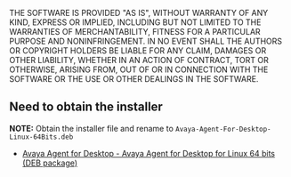 THE SOFTWARE IS PROVIDED "AS IS", WITHOUT WARRANTY OF ANY KIND, EXPRESS OR IMPLIED, INCLUDING BUT NOT LIMITED TO THE WARRANTIES OF MERCHANTABILITY, FITNESS FOR A PARTICULAR PURPOSE AND NONINFRINGEMENT. IN NO EVENT SHALL THE AUTHORS OR COPYRIGHT HOLDERS BE LIABLE FOR ANY CLAIM, DAMAGES OR OTHER LIABILITY, WHETHER IN AN ACTION OF CONTRACT, TORT OR OTHERWISE, ARISING FROM, OUT OF OR IN CONNECTION WITH THE SOFTWARE OR THE USE OR OTHER DEALINGS IN THE SOFTWARE.

## Need to obtain the installer

**NOTE:** Obtain the installer file and rename to `Avaya-Agent-For-Desktop-Linux-64Bits.deb`

- [Avaya Agent for Desktop - Avaya Agent for Desktop for Linux 64 bits (DEB package) ](https://support.avaya.com/support/en/download/1397315636959?productId=P1598)
